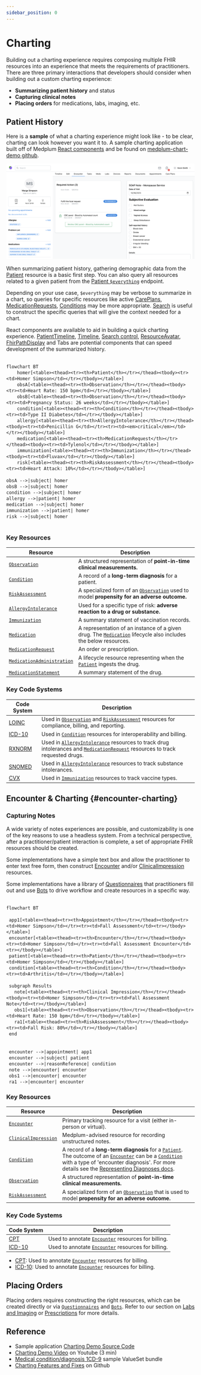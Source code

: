 ```yaml
---
sidebar_position: 0
---
```


# Charting

Building out a charting experience requires composing multiple FHIR resources into an experience that meets the requirements of practitioners. There are three primary interactions that developers should consider when building out a custom charting experience:

- **Summarizing patient history** and status
- **Capturing clinical notes**
- **Placing orders** for medications, labs, imaging, etc.

## Patient History

Here is a **sample** of what a charting experience might look like - to be clear, charting can look however you want it to. A sample charting application built off of Medplum [React components](https://storybook.medplum.com/?path=/docs/medplum-introduction--docs) and be found on [medplum-chart-demo github](https://github.com/medplum/medplum/tree/main/examples/medplum-chart-demo).

![Chart sample](charting-screenshot.png)

When summarizing patient history, gathering demographic data from the [Patient](/docs/api/fhir/resources/patient.mdx) resource is a basic first step. You can also query all resources related to a given patient from the [Patient `$everything`](/docs/api/fhir/operations/patient-everything) endpoint.

Depending on your use case, `$everything` may be verbose to summarize in a chart, so queries for specific resources like active [CarePlans](/docs/api/fhir/resources/careplan.mdx), [MedicationRequests](/docs/api/fhir/resources/medicationrequest.mdx), [Conditions](/docs/api/fhir/resources/condition.mdx) may be more appropriate. [Search](/docs/search/) is useful to construct the specific queries that will give the context needed for a chart.

React components are available to aid in building a quick charting experience. [PatientTimeline](https://storybook.medplum.com/?path=/docs/medplum-patienttimeline--patient), [Timeline](https://storybook.medplum.com/?path=/docs/medplum-timeline--basic), [Search control](https://storybook.medplum.com/?path=/docs/medplum-searchcontrol--checkboxes), [ResourceAvatar](https://storybook.medplum.com/?path=/docs/medplum-resourceavatar--image), [FhirPathDisplay](https://storybook.medplum.com/?path=/docs/medplum-fhirpathdisplay--id) and Tabs are potential components that can speed development of the summarized history.

```mermaid

flowchart BT
    homer[<table><thead><tr><th>Patient</th></tr></thead><tbody><tr><td>Homer Simpson</td></tr></tbody></table>]
    obsA[<table><thead><tr><th>Observation</th></tr></thead><tbody><tr><td>Heart Rate: 150 bpm</td></tr></tbody></table>]
    obsB[<table><thead><tr><th>Observation</th></tr></thead><tbody><tr><td>Pregnancy Status: 26 weeks</td></tr></tbody></table>]
    condition[<table><thead><tr><th>Condition</th></tr></thead><tbody><tr><td>Type II Diabetes</td></tr></tbody></table>]
    allergy[<table><thead><tr><th>AllergyIntolerance</th></tr></thead><tbody><tr><td>Penicillin G</td></tr><tr><td><em>critical</em></td></tr></tbody></table>]
    medication[<table><thead><tr><th>MedicationRequest</th></tr></thead><tbody><tr><td>Tylenol</td></tr></tbody></table>]
    immunization[<table><thead><tr><th>Immunization</th></tr></thead><tbody><tr><td>Fluvax</td></tr></tbody></table>]
    risk[<table><thead><tr><th>RiskAssessment</th></tr></thead><tbody><tr><td>Heart Attack: 10%</td></tr></tbody></table>]

obsA -->|subject| homer
obsB -->|subject| homer
condition -->|subject| homer
allergy -->|patient| homer
medication -->|subject| homer
immunization -->|patient| homer
risk -->|subject| homer


```

### Key Resources

| **Resource**                                                                    | **Description**                                                                                                                                       |
| ------------------------------------------------------------------------------- | ----------------------------------------------------------------------------------------------------------------------------------------------------- |
| [`Observation`](/docs/api/fhir/resources/observation)                           | A structured representation of **point-in-time clinical measurements.**                                                                               |
| [`Condition`](/docs/api/fhir/resources/condition)                               | A record of a **long-term diagnosis** for a patient.                                                                                                  |
| [`RiskAssessment`](/docs/api/fhir/resources/riskassessment)                     | A specialized form of an [`Observation`](/docs/api/fhir/resources/observation) used to model **propensity for an adverse outcome.**                   |
| [`AllergyIntolerance`](/docs/api/fhir/resources/allergyintolerance)             | Used for a specific type of risk: **adverse reaction to a drug or substance.**                                                                        |
| [`Immunization`](/docs/api/fhir/resources/immunization)                         | A summary statement of vaccination records.                                                                                                           |
| [`Medication`](/docs/api/fhir/resources/medication)                             | A representation of an instance of a given drug. The [`Medication`](/docs/api/fhir/resources/medication) lifecycle also includes the below resources. |
| [`MedicationRequest`](/docs/api/fhir/resources/medicationrequest)               | An order or prescription.                                                                                                                             |
| [`MedicationAdministration`](/docs/api/fhir/resources/medicationadministration) | A lifecycle resource representing when the [`Patient`](/docs/api/fhir/resources/patient) ingests the drug.                                            |
| [`MedicationStatement`](/docs/api/fhir/resources/medicationstatement)           | A summary statement of the drug.                                                                                                                      |

### Key Code Systems

| **Code System**                                                             | **Description**                                                                                                                                                                                                            |
| --------------------------------------------------------------------------- | -------------------------------------------------------------------------------------------------------------------------------------------------------------------------------------------------------------------------- |
| [LOINC](https://www.medplum.com/docs/careplans/loinc)                       | Used in [`Observation`](/docs/api/fhir/resources/observation) and [`RiskAssessment`](/docs/api/fhir/resources/riskassessment) resources for compliance, billing, and reporting.                                            |
| [ICD-10](https://www.cdc.gov/nchs/icd/icd10cm_browsertool.htm)              | Used in [`Condition`](/docs/api/fhir/resources/condition) resources for interoperability and billing.                                                                                                                      |
| [RXNORM](https://www.medplum.com/docs/medications/medication-codes#rxnorm)  | Used in [`AllergyIntolerance`](/docs/api/fhir/resources/allergyintolerance) resources to track drug intolerances and [`MedicationRequest`](/docs/api/fhir/resources/medicationrequest) resources to track requested drugs. |
| [SNOMED](https://www.snomed.org/)                                           | Used in [`AllergyIntolerance`](/docs/api/fhir/resources/allergyintolerance) resources to track substance intolerances.                                                                                                     |
| [CVX](https://www2a.cdc.gov/vaccines/iis/iisstandards/vaccines.asp?rpt=cvx) | Used in [`Immunization`](/docs/api/fhir/resources/immunization) resources to track vaccine types.                                                                                                                          |

## Encounter & Charting {#encounter-charting}

### Capturing Notes

A wide variety of notes experiences are possible, and customizability is one of the key reasons to use a headless system. From a technical perspective, after a practitioner/patient interaction is complete, a set of appropriate FHIR resources should be created.

Some implementations have a simple text box and allow the practitioner to enter text free form, then construct [Encounter](/docs/api/fhir/resources/encounter.mdx) and/or [ClinicalImpression](/docs/api/fhir/resources/clinicalimpression.mdx) resources.

Some implementations have a library of [Questionnaires](/docs/questionnaires/) that practitioners fill out and use [Bots](/docs/bots/) to drive workflow and create resources in a specific way.

```mermaid

flowchart BT

 app1[<table><thead><tr><th>Appointment</th></tr></thead><tbody><tr><td>Homer Simpson</td></tr><tr><td>Fall Assessment</td><tr></tbody></table>]
 encounter[<table><thead><tr><th>Encounter</th></tr></thead><tbody><tr><td>Homer Simpson</td></tr><tr><td>Fall Assessment Encounter</td><tr></tbody></table>]
 patient[<table><thead><tr><th>Patient</th></tr></thead><tbody><tr><td>Homer Simpson</td></tr></tbody></table>]
 condition[<table><thead><tr><th>Condition</th></tr></thead><tbody><tr><td>Arthritis</td></tr></tbody></table>]

 subgraph Results
   note[<table><thead><tr><th>Clinical Impression</th></tr></thead><tbody><tr><td>Homer Simpson</td></tr><tr><td>Fall Assessment Note</td><tr></tbody></table>]
   obs1[<table><thead><tr><th>Observation</th></tr></thead><tbody><tr><td>Heart Rate: 150 bpm</td></tr></tbody></table>]
   ra1[<table><thead><tr><th>RiskAssessment</th></tr></thead><tbody><tr><td>Fall Risk: 80%</td></tr></tbody></table>]
 end


 encounter -->|appointment| app1
 encounter -->|subject| patient
 encounter -->|reasonReference| condition
 note -->|encounter| encounter
 obs1 -->|encounter| encounter
 ra1 -->|encounter| encounter

```

### Key Resources

| **Resource**                                                        | **Description**                                                                                                                                                                                                                                                                                                                                                |
| ------------------------------------------------------------------- | -------------------------------------------------------------------------------------------------------------------------------------------------------------------------------------------------------------------------------------------------------------------------------------------------------------------------------------------------------------- |
| [`Encounter`](/docs/api/fhir/resources/encounter)                   | Primary tracking resource for a visit (either in-person or virtual).                                                                                                                                                                                                                                                                                           |
| [`ClinicalImpression`](/docs/api/fhir/resources/clinicalimpression) | Medplum-advised resource for recording unstructured notes.                                                                                                                                                                                                                                                                                                     |
| [`Condition`](/docs/api/fhir/resources/condition)                   | A record of a **long-term diagnosis** for a [`Patient`](/docs/api/fhir/resources/patient). The outcome of an [`Encounter`](/docs/api/fhir/resources/encounter) can be a [`Condition`](/docs/api/fhir/resources/condition) with a type of 'encounter diagnosis'. For more details see the [Representing Diagnoses docs](/docs/charting/representing-diagnoses). |
| [`Observation`](/docs/api/fhir/resources/observation)               | A structured representation of **point-in-time clinical measurements.**                                                                                                                                                                                                                                                                                        |
| [`RiskAssessment`](/docs/api/fhir/resources/riskassessment)         | A specialized form of an [`Observation`](/docs/api/fhir/resources/observation) that is used to model **propensity for an adverse outcome.**                                                                                                                                                                                                                    |

### Key Code Systems

| **Code System**                                                                        | **Description**                                                                           |
| -------------------------------------------------------------------------------------- | ----------------------------------------------------------------------------------------- |
| [CPT](https://www.ama-assn.org/practice-management/cpt/cpt-overview-and-code-approval) | Used to annotate [`Encounter`](/docs/api/fhir/resources/encounter) resources for billing. |
| [ICD-10](https://www.cdc.gov/nchs/icd/icd10cm_browsertool.htm)                         | Used to annotate [`Encounter`](/docs/api/fhir/resources/encounter) resources for billing. |

- [CPT](https://www.ama-assn.org/practice-management/cpt/cpt-overview-and-code-approval): Used to annotate [`Encounter`](/docs/api/fhir/resources/encounter) resources for billing.
- [ICD-10](https://www.cdc.gov/nchs/icd/icd10cm_browsertool.htm): Used to annotate [`Encounter`](/docs/api/fhir/resources/encounter) resources for billing.

## Placing Orders

Placing orders requires constructing the right resources, which can be created directly or via [`Questionnaires`](/docs/api/fhir/resources/questionnaire) and [`Bots`](/docs/api/fhir/medplum/bot). Refer to our section on [Labs and Imaging](/docs/labs-imaging/index.md) or [Prescriptions](/docs/medications/representing-prescriptions-and-medication-orders) for more details.

## Reference

- Sample application [Charting Demo Source Code](https://github.com/medplum/medplum/tree/main/examples/medplum-chart-demo)
- [Charting Demo Video](https://youtu.be/PHZr9q20tbM) on Youtube (3 min)
- [Medical condition/diagnosis 1CD-9](https://drive.google.com/file/d/1cFHGBud9IlGH86yilxe-KkDxGUbGr2Mn/view?usp=sharing) sample ValueSet bundle
- [Charting Features and Fixes](https://github.com/medplum/medplum/pulls?q=is%3Apr+label%3Acharting) on Github
